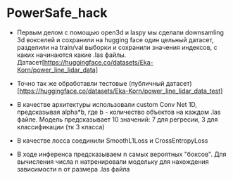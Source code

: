 # PowerSafe_hack

* Первым делом с помощью  open3d и laspy мы сделали downsamling 3d вокселей и сохранили на hugging face один цельный датасет, разделили на train/val выборки и сохранили значения индексов, с каких начинаются какие .las файлы. Датасет[https://huggingface.co/datasets/Eka-Korn/power_line_lidar_data]
* Точно так же обработавли тестовые (публичный датасет) [https://huggingface.co/datasets/Eka-Korn/power_line_lidar_data_test]

* В качестве архитектуры использовали custom Conv Net 1D, предсказывая alpha*b, где b - количество объектов на каждом .las файле. Модель предсказывает 10 значений: 7 для регресии, 3 для классификации (тк 3 класса)
* В качестве лосса соединили SmoothL1Loss и CrossEntropyLoss
* В ходе инференса предсказываем n самых вероятных "боксов". Для вычисления числа n натренировали модельку для нахождения зависимости n от размера .las файла
